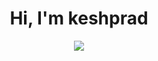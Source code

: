 <div align="center">

# Hi, I'm keshprad</a>
	
<a href="https://www.keshprad.ml/">
	<img align="center" src="https://github-readme-stats.vercel.app/api?username=keshprad&title_color=f50057&text_color=ffffff&bg_color=302f2f&icon_color=f50057&show_icons=true&cache_seconds=1800&count_private=true&hide=stars,issues">
</a>

</div>



<!--<br>
<p>Pinned</p>
<p>
  <a href="https://github.com/keshprad/Algorithms">
    <img src="https://github-readme-stats.vercel.app/api/pin/?username=keshprad&repo=Algorithms&bg_color=303030&text_color=ffffff&icon_color=a37ed3&title_color=a37ed3"/>
  </a>
  <a href="https://github.com/keshprad/RAD_GAME">
    <img src="https://github-readme-stats.vercel.app/api/pin/?username=keshprad&repo=RAD_GAME&bg_color=303030&text_color=ffffff&icon_color=a37ed3&title_color=a37ed3"/>
  </a>
</p>-->
